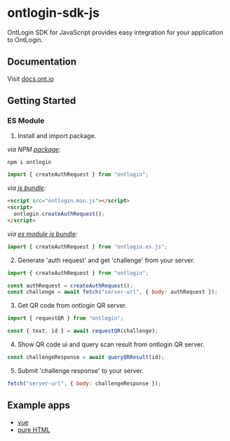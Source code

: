 # ontlogin-sdk-js

OntLogin SDK for JavaScript provides easy integration for your application to OntLogin.

## Documentation

Visit [docs.ont.io](https://docs.ont.io/decentralized-identity-and-data/ontid/ont-login/front-end-javascript-sdk)

## Getting Started

### ES Module

1. Install and import package.

_via NPM [package](https://npmjs.com/package/ontlogin):_

```
npm i ontlogin
```

```js
import { createAuthRequest } from "ontlogin";
```

_via [js bundle](https://github.com/ontology-tech/ontlogin-sdk-js/blob/main/dist/ontlogin.min.js):_

```html
<script src="ontlogin.min.js"></script>
<script>
  ontlogin.createAuthRequest();
</script>
```

_via [es module js bundle](https://github.com/ontology-tech/ontlogin-sdk-js/blob/main/dist/ontlogin.es.js):_

```js
import { createAuthRequest } from "ontlogin.es.js";
```

2. Generate 'auth request' and get 'challenge' from your server.

```js
import { createAuthRequest } from "ontlogin";

const authRequest = createAuthRequest();
const challenge = await fetch("server-url", { body: authRequest });
```

3. Get QR code from ontlogin QR server.

```js
import { requestQR } from "ontlogin";

const { text, id } = await requestQR(challenge);
```

4. Show QR code ui and query scan result from ontlogin QR server.

```js
const challengeResponse = await queryQRResult(id);
```

5. Submit 'challenge response' to your server.

```js
fetch("server-url", { body: challengeResponse });
```

## Example apps

- [vue](https://github.com/ontology-tech/ontlogin-sdk-js/tree/main/example/vue-demo)
- [pure HTML](https://github.com/ontology-tech/ontlogin-sdk-js/tree/main/example/html-demo)
